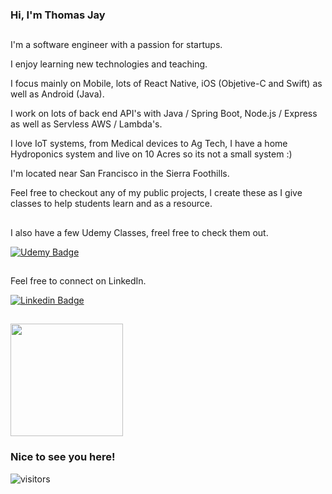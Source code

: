 ### Hi, I'm Thomas Jay


## 

I'm a software engineer with a passion for startups.

I enjoy learning new technologies and teaching.

I focus mainly on Mobile, lots of React Native, iOS (Objetive-C and Swift) as well as Android (Java).

I work on lots of back end API's with Java / Spring Boot, Node.js / Express as well as Servless AWS / Lambda's.

I love IoT systems, from Medical devices to Ag Tech, I have a home Hydroponics system and live on 10 Acres so its not a small system :)

I'm located near San Francisco in the Sierra Foothills.

Feel free to checkout any of my public projects, I create these as I give classes to help students learn and as a resource.




##
I also have a few Udemy Classes, freel free to check them out. 

[![Udemy Badge](https://about.udemy.com/wp-content/themes/wp-about/assets/images/udemy-logo-red.svg)](https://www.udemy.com/user/tomjay2)



##
Feel free to connect on LinkedIn. 

[![Linkedin Badge](https://img.shields.io/badge/-LinkedIn-0e76a8?style=flat-square&logo=Linkedin&logoColor=white)](https://www.linkedin.com/pub/thomas-jay/1/ba0/3b2)
    
    
## 
<img height="180em" src="https://github-readme-stats.vercel.app/api?username=ThomasJay&show_icons=true&hide_border=true&&count_private=true&include_all_commits=true" />

    
    
### Nice to see you here! &nbsp; 
![visitors](https://visitor-badge.glitch.me/badge?page_id=page.id)

